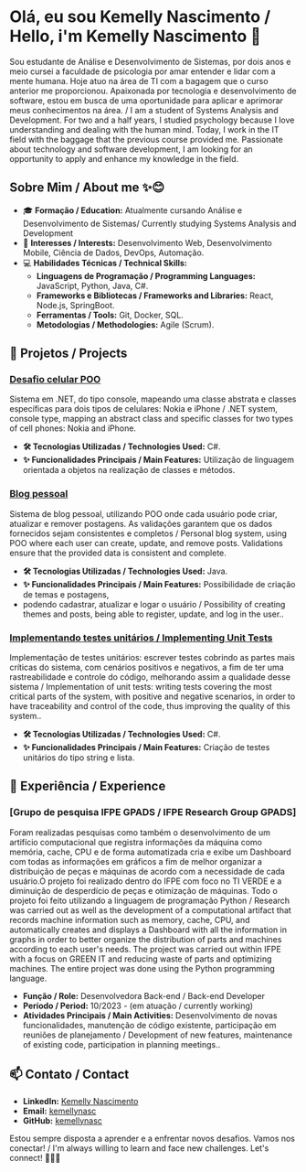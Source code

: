 # Olá, eu sou Kemelly Nascimento / Hello, i'm Kemelly Nascimento 👋

Sou estudante de Análise e Desenvolvimento de Sistemas, por dois anos e meio cursei a faculdade de psicologia por amar entender e lidar com a mente humana.
Hoje atuo na área de TI com a bagagem que o curso anterior me proporcionou. Apaixonada por tecnologia e desenvolvimento de software, 
estou em busca de uma oportunidade para aplicar e aprimorar meus conhecimentos na área. / I am a student of Systems Analysis and Development. For two and a half years,
I studied psychology because I love understanding and dealing with the human mind. Today, I work in the IT field with the baggage that the previous course provided me.
Passionate about technology and software development,
I am looking for an opportunity to apply and enhance my knowledge in the field.

## Sobre Mim / About me ✨😊

- 🎓 **Formação / Education:** Atualmente cursando Análise e Desenvolvimento de Sistemas/ Currently studying Systems Analysis and Development
- 💼 **Interesses / Interests:** Desenvolvimento Web, Desenvolvimento Mobile, Ciência de Dados, DevOps, Automação.
- 💻 **Habilidades Técnicas / Technical Skills:** 
  - **Linguagens de Programação / Programming Languages:** JavaScript, Python, Java, C#.
  - **Frameworks e Bibliotecas / Frameworks and Libraries:** React, Node.js, SpringBoot.
  - **Ferramentas / Tools:** Git, Docker, SQL.
  - **Metodologias / Methodologies:** Agile (Scrum).

## 🌟 Projetos / Projects

### [Desafio celular POO](https://github.com/kemellynasc/desafio-celular-POO.git)

Sistema em .NET, do tipo console, mapeando uma classe abstrata e classes específicas para dois tipos de celulares: Nokia e iPhone / .NET system, console type,
mapping an abstract class and specific classes for two types of cell phones: Nokia and iPhone.

- **🛠️ Tecnologias Utilizadas / Technologies Used:** C#.
- **✨ Funcionalidades Principais / Main Features:** Utilização de linguagem orientada a objetos na realização de classes e métodos.

### [Blog pessoal](https://github.com/kemellynasc/JUnitBlogPessoal.git)

Sistema de blog pessoal, utilizando POO onde cada usuário pode criar, atualizar e remover postagens. 
As validações garantem que os dados fornecidos sejam consistentes e completos / Personal blog system, using POO where each user can create,
update, and remove posts. Validations ensure that the provided data is consistent and complete.

- **🛠️ Tecnologias Utilizadas / Technologies Used:** Java.
- **✨ Funcionalidades Principais / Main Features:** Possibilidade de criação de temas e postagens,
- podendo cadastrar, atualizar e logar o usuário / Possibility of creating themes and posts, being able to register, update, and log in the user..

### [Implementando testes unitários / Implementing Unit Tests](https://github.com/kemellynasc/implementando-testes-unitarios.git)

Implementação de testes unitários: escrever testes cobrindo as partes mais críticas do sistema, com cenários positivos e negativos,
a fim de ter uma rastreabilidade e controle do código, melhorando assim a qualidade desse sistema / Implementation of unit tests: writing tests covering the most critical parts of the system,
with positive and negative scenarios, in order to have traceability and control of the code, thus improving the quality of this system..

- **🛠️ Tecnologias Utilizadas / Technologies Used:** C#.
- **✨ Funcionalidades Principais / Main Features:** Criação de testes unitários do tipo string e lista.

## 💼 Experiência / Experience

### [Grupo de pesquisa IFPE GPADS / IFPE Research Group GPADS]

Foram realizadas pesquisas como também o desenvolvimento de um artifício computacional que registra informações da máquina como memória, cache,
CPU e de forma automatizada cria e exibe um Dashboard com todas as informações em gráficos a fim de melhor organizar a distribuição de peças e máquinas
de acordo com a necessidade de cada usuário.O projeto foi realizado dentro do IFPE com foco no TI VERDE e a diminuição de desperdício de peças e otimização de máquinas. Todo o projeto foi feito utilizando a
linguagem de programação Python / Research was
carried out as well as the development of a computational artifact that records machine information such as memory, cache, CPU, and automatically
creates and displays a Dashboard with all the information in graphs
in order to better organize the distribution of parts and machines according to each user's needs. The project was carried out within IFPE with a focus on GREEN IT
and reducing waste of parts and optimizing machines.
The entire project was done using the Python programming language.

- **Função / Role:** Desenvolvedora Back-end / Back-end Developer
- **Período / Period:** 10/2023 - (em atuação / currently working)
- **Atividades Principais / Main Activities:** Desenvolvimento de novas funcionalidades, manutenção de código existente, participação em reuniões de planejamento /  Development of new features,
   maintenance of existing code, participation in planning meetings..

## 📫 Contato / Contact

- **LinkedIn:** [Kemelly Nascimento](https://www.linkedin.com/in/kemelly-nascimento/)
- **Email:** [kemellynasc](mailto:kemellynasc@gmail.com)
- **GitHub:** [kemellynasc](https://github.com/kemellynasc)

Estou sempre disposta a aprender e a enfrentar novos desafios. Vamos nos conectar! / I'm always willing to learn and face new challenges. Let's connect! 🤩✌🏽

